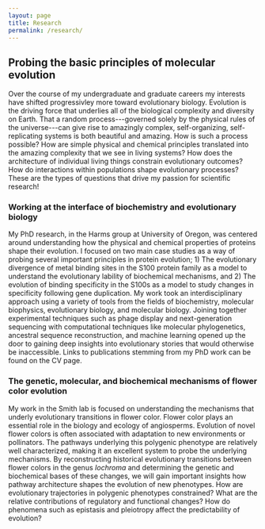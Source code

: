 ```yaml
---
layout: page
title: Research
permalink: /research/
---
```




## Probing the basic principles of molecular evolution

Over the course of my undergraduate and graduate careers my interests have shifted progressivley more toward evolutionary biology. Evolution is the driving force that underlies all of the biological complexity and diversity on Earth. That a random process---governed solely by the physical rules of the universe---can give rise to amazingly complex, self-organizing, self-replicating systems is both beautiful and amazing. How is such a process possible? How are simple physical and chemical principles translated into the amazing complexity that we see in living systems? How does the architecture of individual living things constrain evolutionary outcomes? How do interactions within populations shape evolutionary processes? These are the types of questions that drive my passion for scientific research! 


### Working at the interface of biochemistry and evolutionary biology

My PhD research, in the Harms group at University of Oregon, was centered around understanding how the physical and chemical properties of proteins shape their evolution. I focused on two main case studies as a way of probing several important principles in protein evolution; 1) The evolutionary divergence of metal binding sites in the S100 protein family as a model to understand the evolutionary lability of biochemical mechanisms, and 2) The evolution of binding specificity in the S100s as a model to study changes in specificity following gene duplication. My work took an interdisciplinary approach using a variety of tools from the fields of biochemistry, molecular biophysics, evolutionary biology, and molecular biology. Joining together experimental techniques such as phage display and next-generation sequencing with computational techniques like molecular phylogenetics, ancestral sequence reconstruction, and machine learning opened up the door to gaining deep insights into evolutionary stories that would otherwise be inaccessible. Links to publications stemming from my PhD work can be found on the CV page.


### The genetic, molecular, and biochemical mechanisms of flower color evolution

My work in the Smith lab is focused on understanding the mechanisms that underly evolutionary transitions in flower color. Flower color plays an essential role in the biology and ecology of angiosperms. Evolution of novel flower colors is often associated with adaptation to new environments or pollinators. The pathways underlying this polygenic phenotype are relatively well characterized, making it an excellent system to probe the underlying mechanisms. By reconstructing historical evolutionary transitions between flower colors in the genus *Iochroma* and determining the genetic and biochemical bases of these changes, we will gain important insights how pathway architecture shapes the evolution of new phenotypes. How are evolutionary trajectories in polygenic phenotypes constrained? What are the relative contributions of regulatory and functional changes? How do phenomena such as epistasis and pleiotropy affect the predictability of evolution? 


